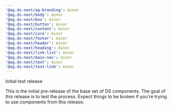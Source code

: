 ```yaml
---
'@ag.ds-next/ag-branding': minor
'@ag.ds-next/body': minor
'@ag.ds-next/box': minor
'@ag.ds-next/button': minor
'@ag.ds-next/content': minor
'@ag.ds-next/core': minor
'@ag.ds-next/footer': minor
'@ag.ds-next/header': minor
'@ag.ds-next/heading': minor
'@ag.ds-next/link-list': minor
'@ag.ds-next/main-nav': minor
'@ag.ds-next/text': minor
'@ag.ds-next/text-link': minor
---
```


Initial test release

This is the initial pre-release of the base set of DS components.
The goal of this release is to test the process. Expect things to be broken if you're trying to use components from this release.
